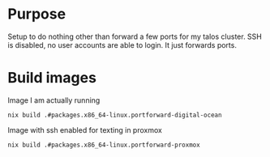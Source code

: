 # Purpose
Setup to do nothing other than forward a few ports for my talos cluster.
SSH is disabled, no user accounts are able to login. It just forwards ports.

# Build images

Image I am actually running
```
nix build .#packages.x86_64-linux.portforward-digital-ocean
```

Image with ssh enabled for texting in proxmox
```
nix build .#packages.x86_64-linux.portforward-proxmox
```